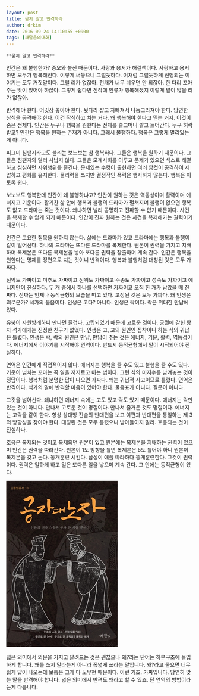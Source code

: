 ```yaml
---
layout: post
title: 묻지 말고 반격하라
author: drkim
date: 2016-09-24 14:10:55 +0900
tags: [깨달음의대화]
---
```

 



    **묻지 말고 반격하라**

  


인간은 왜 불행한가? 증오와 불신 때문이다. 사랑과 용서가 해결책이다. 사랑하고 용서하면 모두가 행복해진다. 이렇게 써놓으니 그럴듯하다. 이처럼 그럴듯하게 진행되는 이야기는 모두 거짓말이다. 그럴 리가 없잖아. 전개가 너무 쉬우면 안 되잖아. 한 다리 꼬아주는 맛이 있어야 하잖아. 그렇게 쉽다면 진작에 인류가 행복해졌지 이렇게 말이 많을 리가 없잖아. 

  


반격해야 한다. 어깃장 놓아야 한다. 뒷다리 잡고 자빠져서 나동그라져야 한다. 당연한 상식을 공격해야 한다. 이건 작심하고 치는 거다. 왜 행복해야 한다고 믿는 거지. 이것이 숨은 전제다. 인간은 누구나 행복을 원한다는 전제를 슬그머니 깔고 들어간다. 누구 허락 받고? 인간은 행복을 원하는 존재가 아니다. 그래서 불행하다. 행복은 그렇게 멀리있는게 아니다. 

  


피그미 침팬지라고도 불리는 보노보는 참 행복하다. 그들은 행복을 원하기 때문이다. 그들은 침팬지와 달리 사납지 않다. 그들은 모계사회를 이루고 문제가 있으면 섹스로 해결하고 심심하면 자위행위를 즐긴다. 문제있는 수컷이 출현하면 여러 암컷이 공격하여 제압하고 평화를 유지한다. 물리력을 쓰지만 결정적인 폭력은 행사하지 않는다. 행복은 이토록 쉽다. 

  


보노보도 행복한데 인간이 왜 불행하냐고? 인간이 원하는 것은 역동성이며 활력이며 에너지고 기운이다. 활기찬 삶 안에 행복과 불행의 드라마가 펼쳐지며 불행이 없으면 행복도 없고 드라마는 죽는 것이다. 왜냐하면 널리 공명하고 전파할 수 없기 때문이다. 사건을 복제할 수 없게 되기 때문이다. 인간이 진짜 원하는 것은 사건을 복제해가는 권력이기 때문이다.

  


인간은 고요한 침묵을 원하지 않는다. 삶에는 드라마가 있고 드라마에는 행복과 불행이 같이 일어선다. 하나의 드라마는 또다른 드라마를 복제한다. 원본이 권력을 가지고 지배하며 복제본은 또다른 복제본을 낳아 또다른 권력을 창출하며 계속 간다. 인간은 행복을 원한다는 명제를 정면으로 치는 것이니 반격이다. 행복과 불행처럼 대칭된 것은 모두 가짜다. 

  


선악도 가짜이고 미추도 가짜이고 진위도 가짜이고 주종도 가짜이고 성속도 가짜이고 에너지만이 진실하다. 두 개 중에서 하나를 선택하면 가짜이고 오직 한 개가 남았을 때 진짜다. 진짜는 언제나 동적균형의 모습을 띠고 있다. 고정된 것은 모두 가짜다. 왜 인생은 괴로운가? 석가의 물음이다. 인생은 고다? 아니다. 인생은 락이다. 락은 위대한 만남에 있다. 

  


유붕이 자원방래하니 만나면 즐겁다. 고립되었기 때문에 고로운 것이다. 궁궐에 갇힌 왕자 석가에게는 진정한 친구가 없었다. 인생은 고, 고의 원인인 집착이니 하는 식의 귀납은 틀렸다. 인생은 락, 락의 원인은 만남, 만남이 주는 것은 에너지, 기운, 활력, 역동성이다. 에너지에서 이야기를 시작해야 연역이다. 반드시 동적균형에서 말이 시작되어야 진실하다. 

  


연역은 인간에게 직접적이지 않다. 에너지는 행복을 줄 수도 있고 불행을 줄 수도 있다. 기운이 넘치는 꼬마는 꼭 일을 저지르고 마는 법이다. 그런 식의 미지수를 남겨놓는 것이 정답이다. 행복처럼 분명한 답이 나오면 가짜다. 왜는 귀납적 사고이므로 틀렸다. 연역은 반격이다. 석가의 말에 반격할 마음이 있어야 한다. 물음표가 아니다. 질문이 아니다. 

  


그것을 넘어선다. 왜냐하면 에너지 속에는 고도 있고 락도 있기 때문이다. 에너지는 락만 있는 것이 아니다. 만나서 고로운 것이 명절이다. 만나서 즐거운 것도 명절이다. 에너지는 고락을 같이 한다. 항상 상대방 진술의 반대편을 보고 이편과 반대편을 통일하는 제 3의 방향성을 찾아야 한다. 대칭된 것은 모두 틀렸으니 받아들이지 말라. 호응되는 것이 진실하다. 

  


호응은 복제되는 것이고 복제되면 원본이 있고 원본에는 복제본을 지배하는 권력이 있으며 인간은 권력을 따라간다. 원본이 1도 방향을 틀면 복제본은 5도 틀어야 하니 원본이 복제본을 갖고 논다. 똥개훈련 시킨다. 삼성이 애플 따라하다 똥개훈련한다. 그것이 권력이다. 권력은 일하게 하고 일은 또다른 일을 낳으며 계속 간다. 그 안에는 동적균형이 있다. 

  



![](/files/attach/images/198/338/756/555.jpg)   


  


넓은 의미에서 의문을 가지고 달려드는 것은 괜찮으나 왜?라는 단어는 하부구조에 몰입하게 합니다. 왜를 쓰지 말라는게 아니라 폭넓게 쓰라는 말입니다. 왜?라고 물으면 너무 쉽게 답이 나오는데 보통은 그게 다 노무현 때문이다. 이런 거죠. 가짜입니다. 당연히 맞는 말을 반격해야 합니다. 넓은 의미에서 반격도 왜라고 할 수 있죠. 단 연역의 방법이라는게 다릅니다.